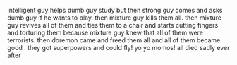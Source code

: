intelligent guy helps dumb guy study but then strong guy comes and asks dumb guy if he wants to play. then mixture guy kills them all.
then mixture guy revives all of them and ties them to a chair and starts cutting fingers and torturing them because mixture guy knew that all of them were terrorists. then doremon came and freed them all and all of them became good . they got superpowers and could fly! yo yo momos! all died sadly ever after
